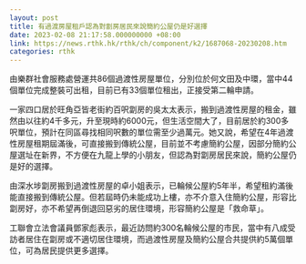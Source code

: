 ```yaml
---
layout: post
title: 有過渡房屋租戶認為對劏房居民來說簡約公屋仍是好選擇
date: 2023-02-08 21:17:58.000000000 +08:00
link: https://news.rthk.hk/rthk/ch/component/k2/1687068-20230208.htm
categories: rthk
---
```


由樂群社會服務處營運共86個過渡性房屋單位，分別位於何文田及中環，當中44個單位完成整裝可出租，目前已有33個單位租出，正接受第二輪申請。

一家四口居於旺角亞皆老街約百呎劏房的吳太太表示，搬到過渡性房屋的租金，雖然由以往約4千多元，升至現時約6000元，但生活空間大了，目前居於約300多呎單位，預計在同區尋找相同呎數的單位需至少過萬元。她又說，希望在4年過渡性房屋租期屆滿後，可直接搬到傳統公屋，目前並不考慮簡約公屋，因部分簡約公屋選址在新界，不方便在九龍上學的小朋友，但認為對劏房居民來說，簡約公屋仍是好的選擇。

由深水埗劏房搬到過渡性房屋的卓小姐表示，已輪候公屋約5年半，希望租約滿後能直接搬到傳統公屋。但若屆時仍未能成功上樓，亦不介意入住簡約公屋，形容比劏房好，亦不希望再倒退回惡劣的居住環境，形容簡約公屋是「救命草」。

工聯會立法會議員鄧家彪表示，最近訪問約300名輪候公屋的市民，當中有八成受訪者居住在劏房或不適切居住環境，而過渡性房屋及簡約公屋合共提供約5萬個單位，可為居民提供更多選擇。
